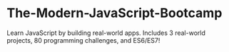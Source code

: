 # The-Modern-JavaScript-Bootcamp
Learn JavaScript by building real-world apps. Includes 3 real-world projects, 80 programming challenges, and ES6/ES7!
